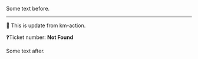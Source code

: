 Some text before.

<!-- START KM-ACTION -->
---
🤖 This is update from km-action.

❓Ticket number: **Not Found**
<!-- END KM-ACTION -->

Some text after.
